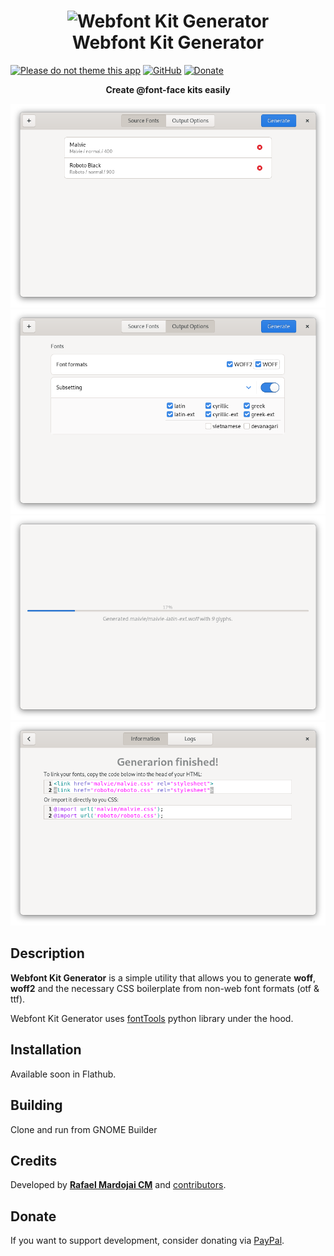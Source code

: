 <h1 align="center">
	<img src="data/icons/hicolor/com.rafaelmardojai.WebfontKitGenerator.svg" alt="Webfont Kit Generator" width="100" height="100"/><br>
	Webfont Kit Generator
</h1>

[![Please do not theme this app](https://stopthemingmy.app/badge.svg)](https://stopthemingmy.app) 
[![GitHub](https://img.shields.io/github/license/rafaelmardojai/WebfontKitGenerator.svg)](https://github.com/rafaelmardojai/WebfontKitGenerator/blob/master/COPYING)
[![Donate](https://img.shields.io/badge/PayPal-Donate-gray.svg?style=flat&logo=paypal&colorA=0071bb&logoColor=fff)](https://paypal.me/RafaelMardojaiCM)

<p align="center"><strong>Create @font-face kits easily</strong></p>

<p align="center">
  <img src="brand/screenshots/1.png"/>
  <img src="brand/screenshots/2.png"/>
  <img src="brand/screenshots/3.png"/>
  <img src="brand/screenshots/4.png"/>
</p>

## Description
**Webfont Kit Generator** is a simple utility that allows you to generate **woff**, **woff2** and the necessary CSS boilerplate from non-web font formats (otf & ttf).

Webfont Kit Generator uses [fontTools](https://github.com/fonttools/fonttools) python library under the hood.

## Installation

Available soon in Flathub.

## Building
Clone and run from GNOME Builder

## Credits
Developed by **[Rafael Mardojai CM](https://github.com/rafaelmardojai)** and [contributors](https://github.com/rafaelmardojai/WebfontKitGenerator/graphs/contributors).

## Donate
If you want to support development, consider donating via [PayPal](https://paypal.me/RafaelMardojaiCM).

